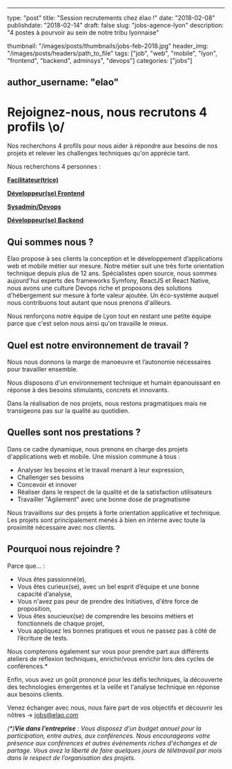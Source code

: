 ﻿
---
type:           "post"
title:          "Session recrutements chez élao !"
date:           "2018-02-08"
publishdate:    "2018-02-14"
draft:          false
slug:           "jobs-agence-lyon"
description:    "4 postes à pourvoir au sein de notre tribu lyonnaise"

thumbnail:      "/images/posts/thumbnails/jobs-feb-2018.jpg"
header_img:     "/images/posts/headers/path_to_file"
tags:           ["job", "web", "mobile", "lyon", "frontend", "backend", adminsys", "devops"]
categories:     ["jobs"]

author_username:    "elao"
---

# Rejoignez-nous, nous recrutons 4 profils \o/

Nos recherchons 4 profils pour nous aider à répondre aux besoins de nos projets et relever les challenges techniques qu'on apprécie tant.

Nous recherchons  4 personnes :
                   
[**Facilitateur(trice)**](/fr/elao/job-facilitateur-agence-lyon) 

[**Développeur(se) Frontend**](/fr/elao/job-developer-frontend-agence-lyon) 

[**Sysadmin/Devops**](/fr/elao/job-adminsys-agence-lyon) 

[**Développeur(se) Backend**](/fr/elao/job-developer-backend-agence-lyon)

## Qui sommes nous ? 

Elao propose à ses clients la conception et le développement d’applications web et mobile métier sur mesure. Notre métier suit une très forte orientation technique depuis plus de 12 ans.
Spécialistes open source, nous sommes aujourd'hui experts des frameworks Symfony, ReactJS et React Native, nous avons une  culture Devops riche et proposons
des solutions d'hébergement sur mesure à forte valeur ajoutée.
Un éco-système auquel nous contribuons tout autant que nous prenons d'ailleurs.

Nous renforçons notre équipe de Lyon tout en restant une petite équipe parce que c'est selon nous ainsi qu'on travaille le mieux. 

## Quel est notre environnement de travail ?

Nous nous donnons la marge de manoeuvre et l’autonomie nécessaires pour travailler ensemble. 

Nous disposons d'un environnement technique et humain épanouissant en réponse à des besoins stimulants, concrets et innovants.

Dans la réalisation de nos projets, nous restons pragmatiques mais ne transigeons pas sur la qualité au quotidien. 

## Quelles sont nos prestations ? 

Dans ce cadre dynamique, nous prenons en charge des projets  d'applications web et mobile. Une mission commune à tous :
- Analyser les besoins et le travail menant à leur expression,
- Challenger ses besoins
- Concevoir et innover
- Réaliser dans le respect de la qualité et de la satisfaction utilisateurs
- Travailler "Agilement" avec une bonne dose de pragmatisme

Nous travaillons sur des projets à forte orientation applicative et technique. Les projets sont principalement menés à bien en interne avec toute la proximité nécessaire avec nos clients.

## Pourquoi nous rejoindre ?

Parce que... :

- Vous êtes passionné(e),
- Vous êtes curieux(se), avec un bel esprit d’équipe et une bonne capacité d’analyse,
- Vous n'avez pas peur de prendre des Initiatives, d'être force de proposition, 
- Vous êtes soucieux(se) de comprendre les besoins métiers et fonctionnels de chaque projet,
- Vous appliquez les bonnes pratiques et vous ne passez pas à côté de l’écriture de tests.

Nous compterons également sur vous pour prendre part aux différents ateliers de réflexion techniques, enrichir/vous enrichir lors des cycles de conférences.*

Enfin, vous avez un goût prononcé pour les défis techniques, la découverte des technologies émergentes et la veille et l'analyse technique en réponse aux besoins clients.

Venez échanger avec nous, nous faire part de vos objectifs et découvrir les nôtres  -> jobs@elao.com

_(*)**Vie dans l’entreprise**_ :
_Vous disposez d’un budget annuel pour la participation, entre autres, aux conférences. Nous encourageons votre présence aux conférences et autres évènements riches d'échanges et de partage. 
Vous avez la liberté de faire quelques jours de télétravail par mois dans le respect de l’organisation des projets._




